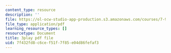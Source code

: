 ```yaml
---
content_type: resource
description: ''
file: https://ol-ocw-studio-app-production.s3.amazonaws.com/courses/7-91j-foundations-of-computational-and-systems-biology-spring-2014/7f432fd8c6cef51f7f85e04d86fefaf3_kKyrR0cFrEg.pdf
file_type: application/pdf
learning_resource_types: []
resourcetype: Document
title: 3play pdf file
uid: 7f432fd8-c6ce-f51f-7f85-e04d86fefaf3
---
```

